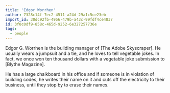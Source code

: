 ```yaml
---
title: 'Edgor Worrhen'
author: 7328c14f-7ec2-4511-a24d-29a1c5ce23eb
import_id: 30dc92fb-4956-479b-a43c-99fdf4ce4837
id: 3f0c0df9-858c-465d-9252-6e327257736e
tags:
  - people
---
```

Edgor G. Worrhen is the building manager of [The Adobe Skyscraper]. He usually wears a jumpsuit and a tie, and he loves to tell vegetable jokes. In fact, we once won ten thousand dollars with a vegetable joke submission to [Blythe Magazine].

He has a large chalkboard in his office and if someone is in violation of building codes, he writes their name on it and cuts off the electricity to their business, until they stop by to erase their names.